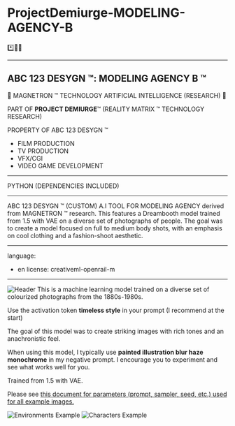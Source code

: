 # ProjectDemiurge-MODELING-AGENCY-B
*️⃣📶🤖 

----------------------------------------
## ABC 123 DESYGN ™: MODELING AGENCY B ™

🤖 MAGNETRON ™ TECHNOLOGY ARTIFICIAL INTELLIGENCE (RESEARCH) 🤖

PART OF **PROJECT DEMIURGE**™ (REALITY MATRIX ™ TECHNOLOGY RESEARCH)


PROPERTY OF ABC 123 DESYGN ™


- FILM PRODUCTION
- TV PRODUCTION
- VFX/CGI
- VIDEO GAME DEVELOPMENT
------------------------------------

PYTHON (DEPENDENCIES INCLUDED)

------------------------------------

ABC 123 DESYGN ™ (CUSTOM) A.I TOOL FOR MODELING AGENCY derived from MAGNETRON ™ research. This features a Dreambooth model trained from 1.5 with VAE on a diverse set of photographs of people. The goal was to create a model focused on full to medium body shots, with an emphasis on cool clothing and a fashion-shoot aesthetic.

---
language:
- en
license: creativeml-openrail-m

---



![Header](https://huggingface.co/wavymulder/timeless-diffusion/resolve/main/imgs/page1.jpg)
This is a machine learning model trained on a diverse set of colourized photographs from the 1880s-1980s.

Use the activation token **timeless style** in your prompt (I recommend at the start)

The goal of this model was to create striking images with rich tones and an anachronistic feel.

When using this model, I typically use **painted illustration blur haze monochrome** in my negative prompt. I encourage you to experiment and see what works well for you.

Trained from 1.5 with VAE.

Please see [this document for parameters (prompt, sampler, seed, etc.) used for all example images.](https://huggingface.co/wavymulder/timeless-diffusion/resolve/main/parameters_for_samples.txt)




![Environments Example](https://huggingface.co/wavymulder/timeless-diffusion/resolve/main/imgs/page2.jpg)
![Characters Example](https://huggingface.co/wavymulder/timeless-diffusion/resolve/main/imgs/page3.jpg)
